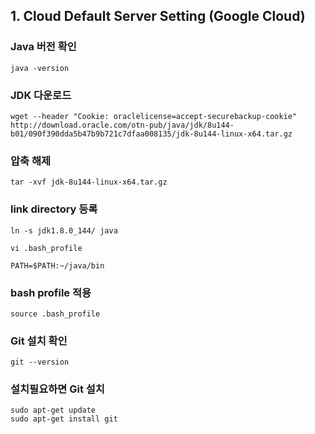 ## 1. Cloud Default Server Setting (Google Cloud) 

### Java 버전 확인

```
java -version
```

### JDK 다운로드 

```
wget --header "Cookie: oraclelicense=accept-securebackup-cookie" http://download.oracle.com/otn-pub/java/jdk/8u144-b01/090f390dda5b47b9b721c7dfaa008135/jdk-8u144-linux-x64.tar.gz
```

### 압축 해제
 
```
tar -xvf jdk-8u144-linux-x64.tar.gz
```

### link directory 등록

``` 
ln -s jdk1.8.0_144/ java 
```
```
vi .bash_profile
```
```
PATH=$PATH:~/java/bin
``` 

### bash profile 적용

```  
source .bash_profile
``` 

### Git 설치 확인

``` 
git --version 
``` 

### 설치필요하면 Git 설치

```  
sudo apt-get update
sudo apt-get install git
``` 

